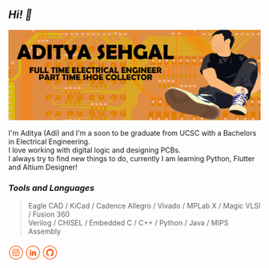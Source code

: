 ## ***Hi! 👋***

<img src="https://github.com/adsehgal/adsehgal/blob/master/banner.png">

I'm Aditya (Adi) and I'm a soon to be graduate from UCSC with a Bachelors in Electrical Engineering.</br>
I love working with digital logic and designing PCBs.</br>
I always try to find new things to do, currently I am learning Python, Flutter and Altium Designer!

### ***Tools and Languages***

> Eagle CAD / KiCad / Cadence Allegro / Vivado / MPLab X / Magic VLSI / Fusion 360 </br> 
Verilog / CHISEL / Embedded C / C++ / Python / Java / MIPS Assembly 



####

<a href="https://www.instagram.com/ayeeditya/" target="_blank"><img src="https://github.com/adsehgal/adsehgal/blob/master/ig.png" alt="Instagram" width="30"></a>
<a href="https://www.linkedin.com/in/adsehgal/" target="_blank"><img src="https://github.com/adsehgal/adsehgal/blob/master/in.png" alt="LinkedIn" width="30"></a>
<a href="https://github.com/adsehgal" target="_blank"><img src="https://github.com/adsehgal/adsehgal/blob/master/git.png" alt="GitHub" width="30"></a>





<!-- ### Hi there 👋 -->

<!--
**adsehgal/adsehgal** is a ✨ _special_ ✨ repository because its `README.md` (this file) appears on your GitHub profile.

Here are some ideas to get you started:

- 🔭 I’m currently working on ...
- 🌱 I’m currently learning ...
- 👯 I’m looking to collaborate on ...
- 🤔 I’m looking for help with ...
- 💬 Ask me about ...
- 📫 How to reach me: ...
- 😄 Pronouns: ...
- ⚡ Fun fact: ...
-->
